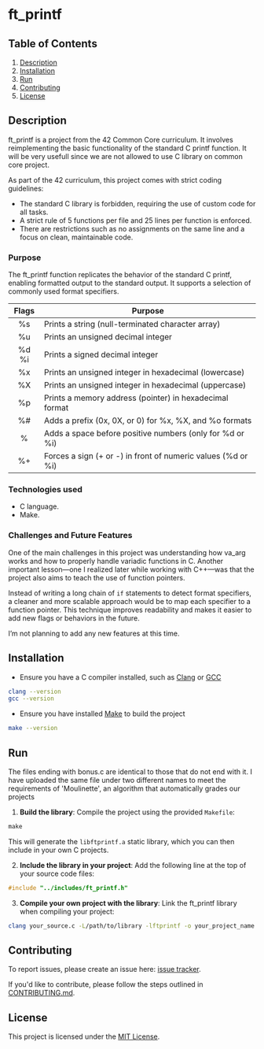 # ft_printf

## Table of Contents
1. [Description](#description)
2. [Installation](#installation)
3. [Run](#run)
4. [Contributing](#contributing)
5. [License](#license)

## Description

ft_printf is a project from the 42 Common Core curriculum. It involves reimplementing the basic functionality of the standard C printf function. It will be very usefull since we are not allowed to use C library on common core project.

As part of the 42 curriculum, this project comes with strict coding guidelines:
- The standard C library is forbidden, requiring the use of custom code for all tasks.
- A strict rule of 5 functions per file and 25 lines per function is enforced.
- There are restrictions such as no assignments on the same line and a focus on clean, maintainable code.

### Purpose

The ft_printf function replicates the behavior of the standard C printf, enabling formatted output to the standard output. It supports a selection of commonly used format specifiers.

| **Flags** | **Purpose** |
|:------------:|-------------|
| %s | Prints a string (null-terminated character array) |
| %u | Prints an unsigned decimal integer |
| %d %i| Prints a signed decimal integer |
| %x | Prints an unsigned integer in hexadecimal (lowercase) |
| %X | Prints an unsigned integer in hexadecimal (uppercase) |
| %p | Prints a memory address (pointer) in hexadecimal format |
| %# | Adds a prefix (0x, 0X, or 0) for %x, %X, and %o formats |
| %  | Adds a space before positive numbers (only for %d or %i) |
| %+ | Forces a sign (+ or -) in front of numeric values (%d or %i)|

### Technologies used

- C language.
- Make.

### Challenges and Future Features

One of the main challenges in this project was understanding how va_arg works and how to properly handle variadic functions in C. Another important lesson—one I realized later while working with C++—was that the project also aims to teach the use of function pointers.

Instead of writing a long chain of `if` statements to detect format specifiers, a cleaner and more scalable approach would be to map each specifier to a function pointer. This technique improves readability and makes it easier to add new flags or behaviors in the future.

I’m not planning to add any new features at this time.

## Installation

- Ensure you have a C compiler installed, such as [Clang](https://clang.llvm.org/) or [GCC](https://gcc.gnu.org/)
```bash
clang --version
gcc --version
```
- Ensure you have installed [Make](https://www.gnu.org/software/make/) to build the project
```bash
make --version
```

## Run

The files ending with bonus.c are identical to those that do not end with it. I have uploaded the same file under two different names to meet the requirements of 'Moulinette', an algorithm that automatically grades our projects

1. **Build the library**: Compile the project using the provided `Makefile`:
```c
make
```
This will generate the `libftprintf.a` static library, which you can then include in your own C projects.

2. **Include the library in your project**: Add the following line at the top of your source code files:
```c
#include "../includes/ft_printf.h"
```

3. **Compile your own project with the library**: Link the ft_printf library when compiling your project:
```bash
clang your_source.c -L/path/to/library -lftprintf -o your_project_name
```

## Contributing

To report issues, please create an issue here:  [issue tracker](https://github.com/Vpekdas/ft_printf/issues).

If you'd like to contribute, please follow the steps outlined in [CONTRIBUTING.md](CONTRIBUTING.md).

## License

This project is licensed under the [MIT License](LICENSE).

